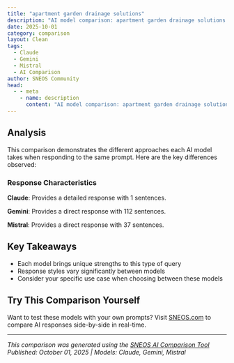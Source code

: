 ```yaml
---
title: "apartment garden drainage solutions"
description: "AI model comparison: apartment garden drainage solutions..."
date: 2025-10-01
category: comparison
layout: Clean
tags:
  - Claude
  - Gemini
  - Mistral
  - AI Comparison
author: SNEOS Community
head:
  - - meta
    - name: description
      content: "AI model comparison: apartment garden drainage solutions..."
---
```


<ChatComparison
  title="apartment garden drainage solutions"
  prompt="apartment garden drainage solutions"
  :responses='{"Claude": "Here are effective drainage solutions for apartment gardens:\n\n## **Container Gardens**\n- **Drainage holes**: Ensure all pots have adequate holes in the bottom\n- **Saucers with gaps**: Use pot feet or risers to lift containers above saucers\n- **Layered drainage**: Add gravel, perlite, or broken pottery at pot bottom\n- **Well-draining soil mix**: Use potting mix with perlite, vermiculite, or coarse sand\n\n## **Balcony/Patio Solutions**\n- **Raised planters**: Elevate containers on blocks or plant stands\n- **Drainage mats**: Place under containers to protect surfaces\n- **French drains**: For larger balcony gardens, install simple gravel channels\n- **Sloped surfaces**: Ensure slight tilt away from building walls\n\n## **Indoor Gardens**\n- **Double-pot system**: Plant in inner pot with holes, place in decorative outer pot\n- **Humidity trays**: Gravel-filled trays that catch excess water\n- **Self-watering systems**: Containers with built-in water reservoirs\n- **Moisture meters**: Monitor soil wetness to prevent overwatering\n\n## **Vertical Gardens**\n- **Cascading drainage**: Upper planters drain into lower ones\n- **Wall-mounted systems**: Include built-in drainage channels\n- **Pocket planters**: Choose designs with drainage holes and backing protection\n\n## **Quick Fixes**\n- Drill additional holes in containers\n- Add activated charcoal to prevent water stagnation\n- Use lightweight, fast-draining potting mixes\n- Install simple gutters for water collection\n\nWould you like specific advice for your particular apartment garden setup?", "Gemini": "Okay, let\u0027s talk about drainage solutions for your apartment garden. Poor drainage is a common problem that can lead to root rot, fungal diseases, and unhappy plants (or even dead ones!). Here\u0027s a breakdown of common issues and solutions, considering both indoor and outdoor apartment gardening:\n\n**I. Understanding the Problem: Why Drainage Matters**\n\n* **Root Rot:** Plant roots need oxygen. Soggy soil fills the air pockets, suffocating the roots. Anaerobic bacteria thrive in these conditions, leading to root rot.\n* **Nutrient Imbalance:** Waterlogged soil can leach nutrients out of the soil, or it can prevent the plant from absorbing nutrients properly.\n* **Fungal Diseases:** Damp conditions promote fungal growth, which can attack plant leaves, stems, and roots.\n\n**II. Diagnosing Your Drainage Issue**\n\n* **Slow Draining Soil:** Water sits on the surface for a long time after watering, or the soil stays consistently wet.\n* **Waterlogged Potting Mix:** When you water, water pools in the bottom of the pot and doesn\u0027t drain out quickly.\n* **Stunted Growth/Yellowing Leaves:** These can be signs of overwatering or root problems caused by poor drainage.\n* **Musty Smell:** A constant musty or sour smell coming from the soil can indicate anaerobic conditions.\n* **Visible Mold/Algae:** Green or white mold or algae growing on the soil surface is a sign of excessive moisture.\n\n**III. Drainage Solutions: A Comprehensive Guide**\n\nLet\u0027s break down solutions by category:\n\n**A. Potting Mix Matters**\n\n* **Choose the Right Mix:**\n * **General Purpose:** Many potting mixes are fine, but some are designed for specific plants.\n * **Cactus/Succulent Mix:** These are very well-draining and ideal for plants that don\u0027t like to be consistently wet. They often contain more sand or perlite.\n * **African Violet Mix:** Tends to be lighter and airier than general-purpose mix.\n * **Avoid Garden Soil:** Garden soil is too dense and doesn\u0027t drain well in containers. It can also contain pests and diseases.\n* **Amend Your Potting Mix:**\n * **Perlite:** A lightweight, volcanic glass that improves drainage and aeration. Mix it in with your potting mix (about 10-25% by volume).\n * **Vermiculite:** Helps with moisture retention and aeration. Less drainage, more about balanced moisture. Useful for plants that like consistent moisture but not waterlogging.\n * **Coarse Sand:** (Horticultural sand or builder\u0027s sand) Can improve drainage, but use it sparingly. Play sand is too fine and can compact.\n * **Orchid Bark (Small Pieces):** Adds great drainage and aeration, especially good for orchids and plants that like air around their roots.\n * **Coco Coir:** A sustainable alternative to peat moss. It retains moisture well but also provides good aeration. You can find it in various forms (bricks, loose fiber) and mix it with other ingredients.\n* **Recipe Example (General Improvement):** 2 parts potting mix, 1 part perlite, 1 part coco coir.\n\n**B. Container Selection and Preparation**\n\n* **Drainage Holes are Essential:** Make sure your pots have adequate drainage holes at the bottom. At least one large hole, or several smaller ones.\n* **Elevate Your Pots:** Elevating your pots slightly improves drainage and airflow.\n * **Pot Feet/Stands:** These lift the pot off the ground, allowing water to escape more easily.\n * **Gravel/Rocks (Caution):** Putting a layer of gravel or rocks at the *bottom* of the pot is generally *not* recommended. It can actually create a perched water table, where water sits above the gravel layer, saturating the soil above. (The water table is the level below which the ground is saturated with water.)\n* **Proper Pot Size:** Don\u0027t use a pot that\u0027s too large for your plant. Excess soil can stay wet for too long.\n\n**C. Watering Practices**\n\n* **Water Only When Necessary:** The most common cause of drainage problems is overwatering. Let the top inch or two of soil dry out before watering again.\n* **Check the Soil Moisture:** Use your finger to check the soil moisture. A moisture meter can also be helpful.\n* **Water Thoroughly:** When you do water, water deeply until water drains out of the drainage holes. This ensures that the entire root ball is moistened.\n* **Empty Saucers:** Always empty the saucer or tray beneath the pot after watering. Don\u0027t let the pot sit in standing water.\n* **Bottom Watering:** For some plants, you can water from the bottom by placing the pot in a tray of water and allowing the soil to absorb the water through the drainage holes. Remove the pot from the water when the surface of the soil is moist.\n* **Consider the Plant\u0027s Needs:** Different plants have different watering requirements. Research the specific needs of your plants.\n\n**D. Outdoor Specific Considerations (Balconies, Patios)**\n\n* **Waterproof Containers:** If you\u0027re using pots on a balcony, make sure they are waterproof to prevent water damage to the balcony below.\n* **Consider Weight:** Wet soil and large pots can be very heavy. Make sure your balcony or patio can support the weight. Consider using lightweight pots made of plastic or resin.\n* **Rain Exposure:** If your plants are exposed to rain, they may need less frequent watering. Monitor the soil moisture closely. If you live in a very rainy area, consider covering your plants during heavy downpours.\n* **Drainage Mats:** Use drainage mats under your pots to protect your balcony or patio from water stains.\n* **Slope:** Ensure your balcony/patio has a slight slope to help water drain away properly.\n\n**E. Troubleshooting Specific Situations**\n\n* **Plant Already Suffering from Root Rot:**\n 1. **Remove the plant from the pot.**\n 2. **Gently wash away as much of the old soil as possible.**\n 3. **Inspect the roots.** Healthy roots are firm and white or tan. Rotten roots are mushy, brown, or black.\n 4. **Cut away any rotten roots with clean scissors or pruners.**\n 5. **Repot the plant in a new pot with fresh, well-draining potting mix.**\n 6. **Water sparingly and monitor the plant closely.**\n* **No Drainage Holes:** Drilling drainage holes into a pot is ideal. If that\u0027s not possible, you could try:\n * **Using a liner pot:** Place the plant in a smaller pot with drainage holes, and then place that pot inside the decorative pot. Empty the outer pot after watering.\n * **Adding a thick layer of very coarse material at the bottom:** Like lava rock. This is *not* the best solution, as mentioned earlier, but might provide minimal relief. Be very careful not to overwater.\n\n**F. Long-Term Prevention**\n\n* **Regularly Check Drainage:** Make sure drainage holes aren\u0027t clogged with soil or roots.\n* **Re-pot Periodically:** Re-pot plants every 1-2 years with fresh potting mix. This helps to improve drainage and provide fresh nutrients.\n* **Observe Your Plants:** Pay attention to your plants\u0027 needs and adjust your watering practices accordingly.\n\n**In summary, here\u0027s a prioritized list of things to do:**\n\n1. **Use a well-draining potting mix.** This is the foundation.\n2. **Ensure pots have adequate drainage holes.**\n3. **Water correctly.** Don\u0027t overwater. Check soil moisture before watering.\n4. **Elevate pots for airflow.**\n5. **Empty saucers promptly.**\n6. **Consider specific plant needs.**\n\nBy following these tips, you can create a thriving apartment garden with healthy, happy plants! Remember to observe your plants carefully and adjust your care as needed. Good luck!\n", "Mistral": "Creating an effective drainage system for an apartment garden is crucial to ensure that your plants thrive. Here are some solutions to improve drainage in your apartment garden:\n\n### 1. **Use Well-Draining Soil**\n - **Potting Mix**: Choose a high-quality potting mix that is specifically designed for container gardening. These mixes often include perlite, vermiculite, or coconut coir, which help with drainage.\n - **Soil Amendments**: Add materials like sand, perlite, or vermiculite to your soil to improve its drainage properties.\n\n### 2. **Select the Right Containers**\n - **Drainage Holes**: Ensure that your pots have adequate drainage holes at the bottom. If your pots don\u0027t have holes, you can drill them yourself.\n - **Material**: Use pots made of materials that allow for good drainage, such as terracotta or plastic with drainage holes.\n\n### 3. **Raised Beds or Planters**\n - **Raised Beds**: If you have a balcony or a small outdoor space, consider using raised beds with good drainage.\n - **Planters**: Use planters with built-in drainage systems or add a layer of gravel at the bottom to facilitate drainage.\n\n### 4. **Gravel or Pebbles**\n - **Bottom Layer**: Add a layer of gravel or pebbles at the bottom of your pots to create a drainage layer. This helps prevent water from sitting at the bottom and causing root rot.\n\n### 5. **Drainage Trays**\n - **Trays with Holes**: Use drainage trays that have holes to allow excess water to escape. This prevents water from pooling and causing damage to your plants.\n\n### 6. **Watering Techniques**\n - **Frequency**: Water your plants less frequently but more thoroughly. This encourages deeper root growth and better drainage.\n - **Bottom Watering**: Place your pots in a tray of water and allow the plants to absorb water from the bottom up. This method can help prevent overwatering.\n\n### 7. **Mulch**\n - **Organic Mulch**: Use organic mulch like wood chips or straw to help retain moisture while allowing excess water to drain away.\n\n### 8. **Hydroponic Systems**\n - **Hydroponics**: Consider using hydroponic systems that provide a controlled environment for water and nutrient delivery, ensuring optimal drainage.\n\n### 9. **Self-Watering Pots**\n - **Self-Watering**: Use self-watering pots that have a reservoir at the bottom. These pots allow plants to draw water as needed, reducing the risk of overwatering.\n\n### 10. **Plant Selection**\n - **Drought-Tolerant Plants**: Choose plants that are drought-tolerant and require less water, such as succulents, cacti, and certain herbs.\n\n### 11. **Regular Maintenance**\n - **Check Drainage**: Regularly check your pots for proper drainage. If water is not draining well, consider repotting with fresh soil and ensuring the drainage holes are clear.\n - **Clean Drainage Holes**: Keep drainage holes clear of debris and soil to ensure water can flow freely.\n\nBy implementing these solutions, you can create a well-draining environment for your apartment garden, ensuring that your plants stay healthy and thrive."}' 
  published-date="18:05"
/>

## Analysis

This comparison demonstrates the different approaches each AI model takes when responding to the same prompt. Here are the key differences observed:

### Response Characteristics

**Claude**: Provides a detailed response with 1 sentences. 

**Gemini**: Provides a direct response with 112 sentences. 

**Mistral**: Provides a direct response with 37 sentences. 

## Key Takeaways

- Each model brings unique strengths to this type of query
- Response styles vary significantly between models
- Consider your specific use case when choosing between these models

## Try This Comparison Yourself

Want to test these models with your own prompts? Visit [SNEOS.com](https://sneos.com) to compare AI responses side-by-side in real-time.

---

*This comparison was generated using the [SNEOS AI Comparison Tool](https://sneos.com)*
*Published: October 01, 2025 | Models: Claude, Gemini, Mistral*
